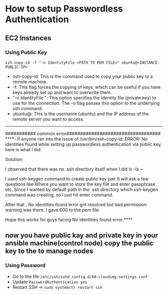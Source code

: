 # How to setup Passwordless Authentication

## EC2 Instances

### Using Public Key

```
ssh-copy-id -f "-o IdentityFile <PATH TO PEM FILE>" ubuntu@<INSTANCE-PUBLIC-IP>
```

- ssh-copy-id: This is the command used to copy your public key to a remote machine.
- -f: This flag forces the copying of keys, which can be useful if you have keys already set up and want to overwrite them.
- "-o IdentityFile <PATH TO PEM FILE>": This option specifies the identity file (private key) to use for the connection. The -o flag passes this option to the underlying ssh command.
- ubuntu@<INSTANCE-IP>: This is the username (ubuntu) and the IP address of the remote server you want to access.
--------------------------------------------------------------------------------------------------------------------------------------------------------------
########### common error##################################
****- If anyone ran into the issue of /usr/bin/ssh-copy-id: ERROR: No identities found while setting up passwordless authentication via public key, here is what I did

Solution:

I observed that there was no .ssh  directory itself when I did ls -la ~

I used ssh-keygen command to create public key pair
It will ask a few questions like Where you want to store the key file and enter passphrase etc.
Since I wanted by default path in the .ssh directory which ssh-keygen command was creating, so I just hit enter command.

After that , No identities found error got resolved but bad permission warning was there.
I gave 600 to the pem file. 

Hope this works for guys facing No identities found error.****



now you have public kay and private key in your ansible machine(control node)
copy the public key to the to manage nodes 
----------------------------------------------------------------------------------------------------------------------------------------------------------------
### Using Password 

- Go to the file `/etc/ssh/sshd_config.d/60-cloudimg-settings.conf`
- Update `PasswordAuthentication yes`
- Restart SSH -> `sudo systemctl restart ssh`

